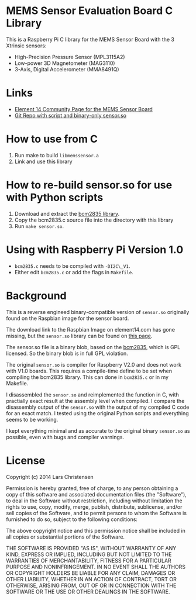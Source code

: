 # MEMS Sensor Evaluation Board C Library

This is a Raspberry Pi C library for the MEMS Sensor Board with the 3 Xtrinsic
sensors:

  * High-Precision Pressure Sensor (MPL3115A2)
  * Low-power 3D Magnetometer (MAG3110)
  * 3-Axis, Digital Accelerometer (MMA8491Q)

# Links

  * [Element 14 Community Page for the MEMS Sensor Board](http://www.element14.com/community/community/designcenter/mems-sensor-board)
  * [Git Repo with script and binary-only sensor.so](http://git.oschina.net/embest/rpi_sensor_board.git)

# How to use from C

  1. Run make to build `libmemssensor.a`
  2. Link and use this library

# How to re-build sensor.so for use with Python scripts

  1. Download and extract the [bcm2835 library](http://www.airspayce.com/mikem/bcm2835/).
  2. Copy the bcm2835.c source file into the directory with this library
  3. Run `make sensor.so`.

# Using with Raspberry Pi Version 1.0

  * `bcm2835.c` needs to be compiled with `-DI2C\_V1`.
  * Either edit `bcm2835.c` or add the flags in `Makefile`.

# Background

This is a reverse engineed binary-compatible version of `sensor.so` originally
found on the Raspbian image for the sensor board.

The download link to the Raspbian Image on element14.com has gone missing, but
the `sensor.so` library can be found on [this
page](http://git.oschina.net/embest/rpi_sensor_board.git).

The sensor.so file is a binary blob, based on the
[bcm2835](http://www.airspayce.com/mikem/bcm2835/), which is GPL licensed. So
the binary blob is in full GPL violation.

The original `sensor.so` is compiler for Raspberry V2.0 and does not work with
V1.0 boards. This requires a compile-time define to be set when compiling the
bcm2835 library. This can done in `bcm2835.c` or in my Makefile.

I disassembled the `sensor.so` and reimplemented the function in C, with
practially exact result at the assembly level when compiled. I compare the
disassembly output of the `sensor.so` with the output of my compiled C code for
an exact match. I tested using the original Python scripts and everything seems
to be working.

I kept everything minimal and as accurate to the original binary `sensor.so` as
possible, even with bugs and compiler warnings.

# License

Copyright (c) 2014 Lars Christensen

Permission is hereby granted, free of charge, to any person obtaining a copy
of this software and associated documentation files (the "Software"), to deal
in the Software without restriction, including without limitation the rights
to use, copy, modify, merge, publish, distribute, sublicense, and/or sell
copies of the Software, and to permit persons to whom the Software is
furnished to do so, subject to the following conditions:

The above copyright notice and this permission notice shall be included in
all copies or substantial portions of the Software.

THE SOFTWARE IS PROVIDED "AS IS", WITHOUT WARRANTY OF ANY KIND, EXPRESS OR
IMPLIED, INCLUDING BUT NOT LIMITED TO THE WARRANTIES OF MERCHANTABILITY,
FITNESS FOR A PARTICULAR PURPOSE AND NONINFRINGEMENT. IN NO EVENT SHALL THE
AUTHORS OR COPYRIGHT HOLDERS BE LIABLE FOR ANY CLAIM, DAMAGES OR OTHER
LIABILITY, WHETHER IN AN ACTION OF CONTRACT, TORT OR OTHERWISE, ARISING FROM,
OUT OF OR IN CONNECTION WITH THE SOFTWARE OR THE USE OR OTHER DEALINGS IN
THE SOFTWARE.
